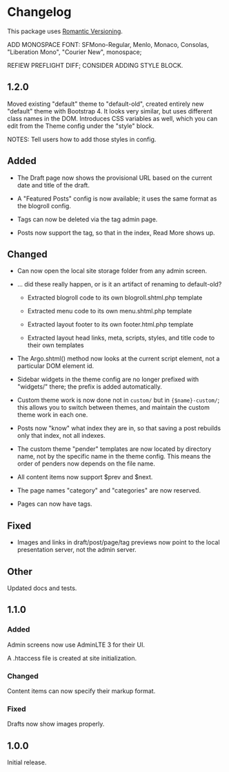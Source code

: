 # Changelog

This package uses [Romantic Versioning](http://blog.legacyteam.info/2015/12/romver-romantic-versioning/).

ADD MONOSPACE FONT: SFMono-Regular, Menlo, Monaco, Consolas, "Liberation Mono", "Courier New", monospace;

REFIEW PREFLIGHT DIFF; CONSIDER ADDING STYLE BLOCK.

## 1.2.0

Moved existing "default" theme to "default-old", created entirely new "default" theme with Bootstrap 4. It looks very similar, but uses different class names in the DOM. Introduces CSS variables as well, which you can edit from the Theme config under the "style" block.

NOTES: Tell users how to add those styles in config.

## Added

- The Draft page now shows the provisional URL based on the current date and title
  of the draft.

- A "Featured Posts" config is now available; it uses the same format as the
  blogroll config.

- Tags can now be deleted via the tag admin page.

- Posts now support the <!-- more --> tag, so that in the index, Read More shows up.

## Changed

- Can now open the local site storage folder from any admin screen.

- ... did these really happen, or is it an artifact of renaming to default-old?
    - Extracted blogroll code to its own blogroll.shtml.php template

    - Extracted menu code to its own menu.shtml.php template

    - Extracted layout footer to its own footer.html.php template

    - Extracted layout head links, meta, scripts, styles, and title code to their own templates

- The Argo.shtml() method now looks at the current script element, not a particular DOM element id.

- Sidebar widgets in the theme config are no longer prefixed with "widgets/" there; the prefix is added automatically.

- Custom theme work is now done not in `custom/` but in `{$name}-custom/`; this allows you to switch between themes, and maintain the custom theme work in each one.

- Posts now "know" what index they are in, so that saving a post rebuilds only that index, not all indexes.

- The custom theme "pender" templates are now located by directory name, not by the specific name in the theme config. This means the order of penders now depends on the file name.

- All content items now support $prev and $next.

- The page names "category" and "categories" are now reserved.

- Pages can now have tags.


## Fixed

- Images and links in draft/post/page/tag previews now point to the local presentation server, not the admin server.


## Other

Updated docs and tests.


## 1.1.0

### Added

Admin screens now use AdminLTE 3 for their UI.

A .htaccess file is created at site initialization.

### Changed

Content items can now specify their markup format.

### Fixed

Drafts now show images properly.


## 1.0.0

Initial release.

